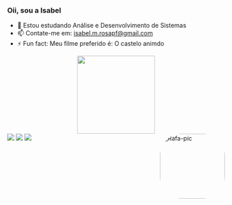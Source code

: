 ### Oii, sou a Isabel
- 🌱 Estou estudando Análise e Desenvolvimento de Sistemas
- 📫 Contate-me em: isabel.m.rosapf@gmail.com
- ⚡ Fun fact: Meu filme preferido é: O castelo animdo


<div align="center">
  <a href="https://github.com/Isabel-MR">
  <img height="180em" src="https://github-readme-stats.vercel.app/api?username=Isabel-MR&show_icons=true&theme=dracula&include_all_commits=true&count_private=true"/>
</div>


<div>
  <a href="https://instagram.com/isamrxx" target="_blank"><img src="https://img.shields.io/badge/-Instagram-%23E4405F?style=for-the-badge&logo=instagram&logoColor=white" target="_blank"></a>
  <a href = "mailto:isabel.m.rosapf@gmail.com"><img src="https://img.shields.io/badge/-Gmail-%23333?style=for-the-badge&logo=gmail&logoColor=white" target="_blank"></a>
  <a href="https://www.linkedin.com/in/isabel-maria-da-rosa-a4b356213/" target="_blank"><img src="https://img.shields.io/badge/-LinkedIn-%230077B5?style=for-the-badge&logo=linkedin&logoColor=white" target="_blank"></a> 
    <img align="right" alt="Rafa-pic" height="150" style="border-radius:50px;" src="https://media.giphy.com/media/uKPsJbRnfqJH0YSHIo/giphy.gif">
</div>
